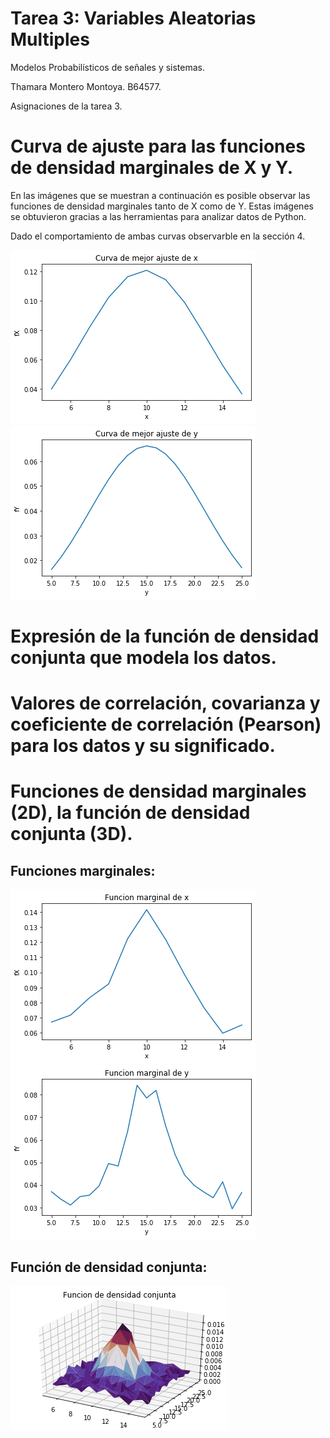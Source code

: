 # Tarea 3: Variables Aleatorias Multiples
Modelos Probabilísticos de señales y sistemas.

Thamara Montero Montoya. B64577.

Asignaciones de la tarea 3.


# Curva de ajuste para las funciones de densidad marginales de X y Y.
En las imágenes que se muestran a continuación es posible observar las funciones de densidad marginales tanto de X como de Y. Estas imágenes se obtuvieron gracias a las herramientas para analizar datos de Python.

Dado el comportamiento de ambas curvas observarble en la sección 4.

![](ajustex.png) ![](ajustey.png)


# Expresión de la función de densidad conjunta que modela los datos.


# Valores de correlación, covarianza y coeficiente de correlación (Pearson) para los datos y su significado.

# Funciones de densidad marginales (2D), la función de densidad conjunta (3D).
## Funciones marginales:
![](marginalx.png) ![](marginaly.png)

## Función de densidad conjunta:
![](densidad_conjunta.png)
